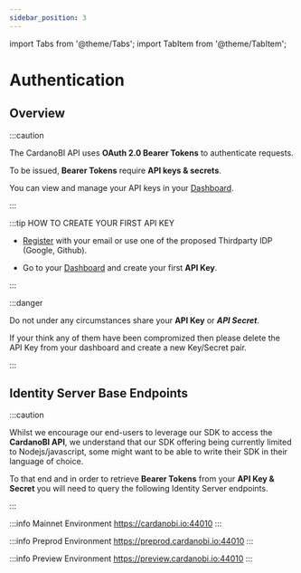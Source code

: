 ```yaml
---
sidebar_position: 3
---
```

import Tabs from '@theme/Tabs';
import TabItem from '@theme/TabItem';

# Authentication

## Overview

:::caution

The CardanoBI API uses **OAuth 2.0 Bearer Tokens** to authenticate requests.

To be issued, **Bearer Tokens** require **API keys & secrets**.

You can view and manage your API keys in your [Dashboard](https://cardanobi.io/dashboard).

:::

:::tip HOW TO CREATE YOUR FIRST API KEY

- [Register](https://cardanobi.io/bff/login?returnUrl=/dashboard) with your email or use one of the proposed Thirdparty IDP (Google, Github).

- Go to your [Dashboard](https://cardanobi.io/dashboard) and create your first **API Key**.

:::


:::danger

Do not under any circumstances share your **API Key** or ***API Secret***.

If your think any of them have been compromized then please delete the API Key from your dashboard and create a new Key/Secret pair.

:::


## Identity Server Base Endpoints

:::caution

Whilst we encourage our end-users to leverage our SDK to access the **CardanoBI API**, we understand that our SDK offering being currently limited to Nodejs/javascript, some might want to be able to write their SDK in their language of choice.

To that end and in order to retrieve **Bearer Tokens** from your **API Key & Secret** you will need to query the following Identity Server endpoints.

:::

<Tabs groupId="envs">
<TabItem value="mainnet" label="Mainnet">

:::info Mainnet Environment
https://cardanobi.io:44010
:::

</TabItem>
<TabItem value="preprod" label="Preprod">

:::info Preprod Environment
https://preprod.cardanobi.io:44010
:::

</TabItem>
<TabItem value="preview" label="Preview">

:::info Preview Environment
https://preview.cardanobi.io:44010
:::

</TabItem>
</Tabs>